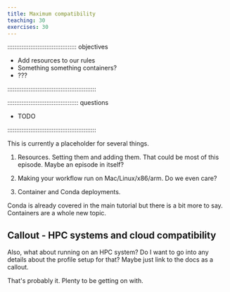 ```yaml
---
title: Maximum compatibility
teaching: 30
exercises: 30
---
```


::::::::::::::::::::::::::::::::::::::: objectives

- Add resources to our rules
- Something something containers?
- ???

::::::::::::::::::::::::::::::::::::::::::::::::::

:::::::::::::::::::::::::::::::::::::::: questions

- TODO

::::::::::::::::::::::::::::::::::::::::::::::::::


This is currently a placeholder for several things.

1) Resources. Setting them and adding them. That could be most of this episode. Maybe an episode
in itself?

2) Making your workflow run on Mac/Linux/x86/arm. Do we even care?

3) Container and Conda deployments.

Conda is already covered in the main tutorial but there is a bit more to say.
Containers are a whole new topic.

## Callout - HPC systems and cloud compatibility

Also, what about running on an HPC system? Do I want to go into any details about the profile setup
for that? Maybe just link to the docs as a callout.

That's probably it. Plenty to be getting on with.
